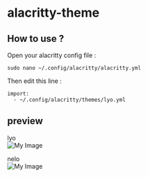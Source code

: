 # alacritty-theme

## How to use ?
Open your alacritty config file :
```
sudo nano ~/.config/alacritty/alacritty.yml
```
Then edit this line :
```
import:
  - ~/.config/alacritty/themes/lyo.yml
```

## preview

lyo \
![My Image](https://github.com/diws1/alacritty-themes/blob/main/screenshots/lyo.png)

nelo \
![My Image](https://github.com/diws1/alacritty-themes/blob/main/screenshots/nelo.png)
